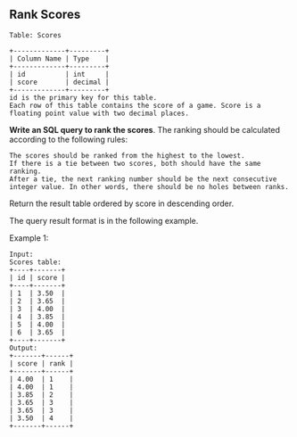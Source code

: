 ## Rank Scores

```
Table: Scores

+-------------+---------+
| Column Name | Type    |
+-------------+---------+
| id          | int     |
| score       | decimal |
+-------------+---------+
id is the primary key for this table.
Each row of this table contains the score of a game. Score is a floating point value with two decimal places.
```
 

__Write an SQL query to rank the scores__. The ranking should be calculated according to the following rules:

    The scores should be ranked from the highest to the lowest.
    If there is a tie between two scores, both should have the same ranking.
    After a tie, the next ranking number should be the next consecutive integer value. In other words, there should be no holes between ranks.

Return the result table ordered by score in descending order.

The query result format is in the following example.

 

Example 1:
```
Input: 
Scores table:
+----+-------+
| id | score |
+----+-------+
| 1  | 3.50  |
| 2  | 3.65  |
| 3  | 4.00  |
| 4  | 3.85  |
| 5  | 4.00  |
| 6  | 3.65  |
+----+-------+
Output: 
+-------+------+
| score | rank |
+-------+------+
| 4.00  | 1    |
| 4.00  | 1    |
| 3.85  | 2    |
| 3.65  | 3    |
| 3.65  | 3    |
| 3.50  | 4    |
+-------+------+
```
